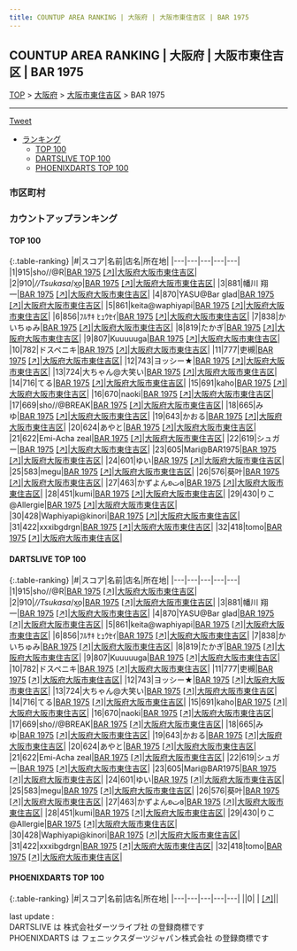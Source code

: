 ```yaml
---
title: COUNTUP AREA RANKING | 大阪府 | 大阪市東住吉区 | BAR 1975
---
```

## COUNTUP AREA RANKING | 大阪府 | 大阪市東住吉区 | BAR 1975

[TOP](/darts/rank/) > [大阪府](/darts/rank/大阪府/) > [大阪市東住吉区](/darts/rank/大阪府/大阪市東住吉区/) > BAR 1975

___

<a href="https://twitter.com/share?ref_src=twsrc%5Etfw" data-text="COUNTUP AREA RANKING | 大阪府大阪市東住吉区BAR 1975" class="twitter-share-button" data-hashtags="DARTSLIVE,PHOENIXDARTS,darts,ダーツ" data-show-count="false">Tweet</a>

* [ランキング](#カウントアップランキング)
    * [TOP 100](#top-100)
    * [DARTSLIVE TOP 100](#dartslive-top-100)
    * [PHOENIXDARTS TOP 100](#phoenixdarts-top-100)

### 市区町村

<ul>

</ul>

### カウントアップランキング

#### TOP 100



{:.table-ranking}
|#|スコア|名前|店名|所在地|
|---|---|---|---|---|
|1|915|<span class="rank-name-dl">sho//@R</span>|<a href="/darts/rank/shops/6643bd2af1175407774c926eb736cb5a.html">BAR 1975</a> <a href="https://search.dartslive.com/jp/shop/6643bd2af1175407774c926eb736cb5a">[↗]</a>|<a href="/darts/rank/大阪府/大阪市東住吉区">大阪府大阪市東住吉区</a>|
|2|910|<span class="rank-name-dl">_//Tsukasa_/x͜o</span>|<a href="/darts/rank/shops/6643bd2af1175407774c926eb736cb5a.html">BAR 1975</a> <a href="https://search.dartslive.com/jp/shop/6643bd2af1175407774c926eb736cb5a">[↗]</a>|<a href="/darts/rank/大阪府/大阪市東住吉区">大阪府大阪市東住吉区</a>|
|3|881|<span class="rank-name-dl">幡川 翔一</span>|<a href="/darts/rank/shops/6643bd2af1175407774c926eb736cb5a.html">BAR 1975</a> <a href="https://search.dartslive.com/jp/shop/6643bd2af1175407774c926eb736cb5a">[↗]</a>|<a href="/darts/rank/大阪府/大阪市東住吉区">大阪府大阪市東住吉区</a>|
|4|870|<span class="rank-name-dl">YASU@Bar glad</span>|<a href="/darts/rank/shops/6643bd2af1175407774c926eb736cb5a.html">BAR 1975</a> <a href="https://search.dartslive.com/jp/shop/6643bd2af1175407774c926eb736cb5a">[↗]</a>|<a href="/darts/rank/大阪府/大阪市東住吉区">大阪府大阪市東住吉区</a>|
|5|861|<span class="rank-name-dl">keita@waphiyapi</span>|<a href="/darts/rank/shops/6643bd2af1175407774c926eb736cb5a.html">BAR 1975</a> <a href="https://search.dartslive.com/jp/shop/6643bd2af1175407774c926eb736cb5a">[↗]</a>|<a href="/darts/rank/大阪府/大阪市東住吉区">大阪府大阪市東住吉区</a>|
|6|856|<span class="rank-name-dl">ﾌﾙｻｷ ﾋｭｳｾｲ</span>|<a href="/darts/rank/shops/6643bd2af1175407774c926eb736cb5a.html">BAR 1975</a> <a href="https://search.dartslive.com/jp/shop/6643bd2af1175407774c926eb736cb5a">[↗]</a>|<a href="/darts/rank/大阪府/大阪市東住吉区">大阪府大阪市東住吉区</a>|
|7|838|<span class="rank-name-dl">かいちゅみ</span>|<a href="/darts/rank/shops/6643bd2af1175407774c926eb736cb5a.html">BAR 1975</a> <a href="https://search.dartslive.com/jp/shop/6643bd2af1175407774c926eb736cb5a">[↗]</a>|<a href="/darts/rank/大阪府/大阪市東住吉区">大阪府大阪市東住吉区</a>|
|8|819|<span class="rank-name-dl">たかぎ</span>|<a href="/darts/rank/shops/6643bd2af1175407774c926eb736cb5a.html">BAR 1975</a> <a href="https://search.dartslive.com/jp/shop/6643bd2af1175407774c926eb736cb5a">[↗]</a>|<a href="/darts/rank/大阪府/大阪市東住吉区">大阪府大阪市東住吉区</a>|
|9|807|<span class="rank-name-dl">Kuuuuuga</span>|<a href="/darts/rank/shops/6643bd2af1175407774c926eb736cb5a.html">BAR 1975</a> <a href="https://search.dartslive.com/jp/shop/6643bd2af1175407774c926eb736cb5a">[↗]</a>|<a href="/darts/rank/大阪府/大阪市東住吉区">大阪府大阪市東住吉区</a>|
|10|782|<span class="rank-name-dl">ドスペニキ</span>|<a href="/darts/rank/shops/6643bd2af1175407774c926eb736cb5a.html">BAR 1975</a> <a href="https://search.dartslive.com/jp/shop/6643bd2af1175407774c926eb736cb5a">[↗]</a>|<a href="/darts/rank/大阪府/大阪市東住吉区">大阪府大阪市東住吉区</a>|
|11|777|<span class="rank-name-dl">吏槻</span>|<a href="/darts/rank/shops/6643bd2af1175407774c926eb736cb5a.html">BAR 1975</a> <a href="https://search.dartslive.com/jp/shop/6643bd2af1175407774c926eb736cb5a">[↗]</a>|<a href="/darts/rank/大阪府/大阪市東住吉区">大阪府大阪市東住吉区</a>|
|12|743|<span class="rank-name-dl">ヨッシー★</span>|<a href="/darts/rank/shops/6643bd2af1175407774c926eb736cb5a.html">BAR 1975</a> <a href="https://search.dartslive.com/jp/shop/6643bd2af1175407774c926eb736cb5a">[↗]</a>|<a href="/darts/rank/大阪府/大阪市東住吉区">大阪府大阪市東住吉区</a>|
|13|724|<span class="rank-name-dl">大ちゃん@大笑い</span>|<a href="/darts/rank/shops/6643bd2af1175407774c926eb736cb5a.html">BAR 1975</a> <a href="https://search.dartslive.com/jp/shop/6643bd2af1175407774c926eb736cb5a">[↗]</a>|<a href="/darts/rank/大阪府/大阪市東住吉区">大阪府大阪市東住吉区</a>|
|14|716|<span class="rank-name-dl">てる</span>|<a href="/darts/rank/shops/6643bd2af1175407774c926eb736cb5a.html">BAR 1975</a> <a href="https://search.dartslive.com/jp/shop/6643bd2af1175407774c926eb736cb5a">[↗]</a>|<a href="/darts/rank/大阪府/大阪市東住吉区">大阪府大阪市東住吉区</a>|
|15|691|<span class="rank-name-dl">kaho</span>|<a href="/darts/rank/shops/6643bd2af1175407774c926eb736cb5a.html">BAR 1975</a> <a href="https://search.dartslive.com/jp/shop/6643bd2af1175407774c926eb736cb5a">[↗]</a>|<a href="/darts/rank/大阪府/大阪市東住吉区">大阪府大阪市東住吉区</a>|
|16|670|<span class="rank-name-dl">naoki</span>|<a href="/darts/rank/shops/6643bd2af1175407774c926eb736cb5a.html">BAR 1975</a> <a href="https://search.dartslive.com/jp/shop/6643bd2af1175407774c926eb736cb5a">[↗]</a>|<a href="/darts/rank/大阪府/大阪市東住吉区">大阪府大阪市東住吉区</a>|
|17|669|<span class="rank-name-dl">sho//@BREAK</span>|<a href="/darts/rank/shops/6643bd2af1175407774c926eb736cb5a.html">BAR 1975</a> <a href="https://search.dartslive.com/jp/shop/6643bd2af1175407774c926eb736cb5a">[↗]</a>|<a href="/darts/rank/大阪府/大阪市東住吉区">大阪府大阪市東住吉区</a>|
|18|665|<span class="rank-name-dl">みゆ</span>|<a href="/darts/rank/shops/6643bd2af1175407774c926eb736cb5a.html">BAR 1975</a> <a href="https://search.dartslive.com/jp/shop/6643bd2af1175407774c926eb736cb5a">[↗]</a>|<a href="/darts/rank/大阪府/大阪市東住吉区">大阪府大阪市東住吉区</a>|
|19|643|<span class="rank-name-dl">かおる</span>|<a href="/darts/rank/shops/6643bd2af1175407774c926eb736cb5a.html">BAR 1975</a> <a href="https://search.dartslive.com/jp/shop/6643bd2af1175407774c926eb736cb5a">[↗]</a>|<a href="/darts/rank/大阪府/大阪市東住吉区">大阪府大阪市東住吉区</a>|
|20|624|<span class="rank-name-dl">あやと</span>|<a href="/darts/rank/shops/6643bd2af1175407774c926eb736cb5a.html">BAR 1975</a> <a href="https://search.dartslive.com/jp/shop/6643bd2af1175407774c926eb736cb5a">[↗]</a>|<a href="/darts/rank/大阪府/大阪市東住吉区">大阪府大阪市東住吉区</a>|
|21|622|<span class="rank-name-dl">Emi-Acha zeal</span>|<a href="/darts/rank/shops/6643bd2af1175407774c926eb736cb5a.html">BAR 1975</a> <a href="https://search.dartslive.com/jp/shop/6643bd2af1175407774c926eb736cb5a">[↗]</a>|<a href="/darts/rank/大阪府/大阪市東住吉区">大阪府大阪市東住吉区</a>|
|22|619|<span class="rank-name-dl">シュガー</span>|<a href="/darts/rank/shops/6643bd2af1175407774c926eb736cb5a.html">BAR 1975</a> <a href="https://search.dartslive.com/jp/shop/6643bd2af1175407774c926eb736cb5a">[↗]</a>|<a href="/darts/rank/大阪府/大阪市東住吉区">大阪府大阪市東住吉区</a>|
|23|605|<span class="rank-name-dl">Mari@BAR1975</span>|<a href="/darts/rank/shops/6643bd2af1175407774c926eb736cb5a.html">BAR 1975</a> <a href="https://search.dartslive.com/jp/shop/6643bd2af1175407774c926eb736cb5a">[↗]</a>|<a href="/darts/rank/大阪府/大阪市東住吉区">大阪府大阪市東住吉区</a>|
|24|601|<span class="rank-name-dl">ゆい</span>|<a href="/darts/rank/shops/6643bd2af1175407774c926eb736cb5a.html">BAR 1975</a> <a href="https://search.dartslive.com/jp/shop/6643bd2af1175407774c926eb736cb5a">[↗]</a>|<a href="/darts/rank/大阪府/大阪市東住吉区">大阪府大阪市東住吉区</a>|
|25|583|<span class="rank-name-dl">megu</span>|<a href="/darts/rank/shops/6643bd2af1175407774c926eb736cb5a.html">BAR 1975</a> <a href="https://search.dartslive.com/jp/shop/6643bd2af1175407774c926eb736cb5a">[↗]</a>|<a href="/darts/rank/大阪府/大阪市東住吉区">大阪府大阪市東住吉区</a>|
|26|576|<span class="rank-name-dl">葵叶</span>|<a href="/darts/rank/shops/6643bd2af1175407774c926eb736cb5a.html">BAR 1975</a> <a href="https://search.dartslive.com/jp/shop/6643bd2af1175407774c926eb736cb5a">[↗]</a>|<a href="/darts/rank/大阪府/大阪市東住吉区">大阪府大阪市東住吉区</a>|
|27|463|<span class="rank-name-dl">かずよんʚتɞ</span>|<a href="/darts/rank/shops/6643bd2af1175407774c926eb736cb5a.html">BAR 1975</a> <a href="https://search.dartslive.com/jp/shop/6643bd2af1175407774c926eb736cb5a">[↗]</a>|<a href="/darts/rank/大阪府/大阪市東住吉区">大阪府大阪市東住吉区</a>|
|28|451|<span class="rank-name-dl">kumi</span>|<a href="/darts/rank/shops/6643bd2af1175407774c926eb736cb5a.html">BAR 1975</a> <a href="https://search.dartslive.com/jp/shop/6643bd2af1175407774c926eb736cb5a">[↗]</a>|<a href="/darts/rank/大阪府/大阪市東住吉区">大阪府大阪市東住吉区</a>|
|29|430|<span class="rank-name-dl">りこ @Allergie</span>|<a href="/darts/rank/shops/6643bd2af1175407774c926eb736cb5a.html">BAR 1975</a> <a href="https://search.dartslive.com/jp/shop/6643bd2af1175407774c926eb736cb5a">[↗]</a>|<a href="/darts/rank/大阪府/大阪市東住吉区">大阪府大阪市東住吉区</a>|
|30|428|<span class="rank-name-dl">Waphiyapi@kinori</span>|<a href="/darts/rank/shops/6643bd2af1175407774c926eb736cb5a.html">BAR 1975</a> <a href="https://search.dartslive.com/jp/shop/6643bd2af1175407774c926eb736cb5a">[↗]</a>|<a href="/darts/rank/大阪府/大阪市東住吉区">大阪府大阪市東住吉区</a>|
|31|422|<span class="rank-name-dl">xxxibgdrgn</span>|<a href="/darts/rank/shops/6643bd2af1175407774c926eb736cb5a.html">BAR 1975</a> <a href="https://search.dartslive.com/jp/shop/6643bd2af1175407774c926eb736cb5a">[↗]</a>|<a href="/darts/rank/大阪府/大阪市東住吉区">大阪府大阪市東住吉区</a>|
|32|418|<span class="rank-name-dl">tomo</span>|<a href="/darts/rank/shops/6643bd2af1175407774c926eb736cb5a.html">BAR 1975</a> <a href="https://search.dartslive.com/jp/shop/6643bd2af1175407774c926eb736cb5a">[↗]</a>|<a href="/darts/rank/大阪府/大阪市東住吉区">大阪府大阪市東住吉区</a>|


#### DARTSLIVE TOP 100



{:.table-ranking}
|#|スコア|名前|店名|所在地|
|---|---|---|---|---|
|1|915|<span class="rank-name-dl">sho//@R</span>|<a href="/darts/rank/shops/6643bd2af1175407774c926eb736cb5a.html">BAR 1975</a> <a href="https://search.dartslive.com/jp/shop/6643bd2af1175407774c926eb736cb5a">[↗]</a>|<a href="/darts/rank/大阪府/大阪市東住吉区">大阪府大阪市東住吉区</a>|
|2|910|<span class="rank-name-dl">_//Tsukasa_/x͜o</span>|<a href="/darts/rank/shops/6643bd2af1175407774c926eb736cb5a.html">BAR 1975</a> <a href="https://search.dartslive.com/jp/shop/6643bd2af1175407774c926eb736cb5a">[↗]</a>|<a href="/darts/rank/大阪府/大阪市東住吉区">大阪府大阪市東住吉区</a>|
|3|881|<span class="rank-name-dl">幡川 翔一</span>|<a href="/darts/rank/shops/6643bd2af1175407774c926eb736cb5a.html">BAR 1975</a> <a href="https://search.dartslive.com/jp/shop/6643bd2af1175407774c926eb736cb5a">[↗]</a>|<a href="/darts/rank/大阪府/大阪市東住吉区">大阪府大阪市東住吉区</a>|
|4|870|<span class="rank-name-dl">YASU@Bar glad</span>|<a href="/darts/rank/shops/6643bd2af1175407774c926eb736cb5a.html">BAR 1975</a> <a href="https://search.dartslive.com/jp/shop/6643bd2af1175407774c926eb736cb5a">[↗]</a>|<a href="/darts/rank/大阪府/大阪市東住吉区">大阪府大阪市東住吉区</a>|
|5|861|<span class="rank-name-dl">keita@waphiyapi</span>|<a href="/darts/rank/shops/6643bd2af1175407774c926eb736cb5a.html">BAR 1975</a> <a href="https://search.dartslive.com/jp/shop/6643bd2af1175407774c926eb736cb5a">[↗]</a>|<a href="/darts/rank/大阪府/大阪市東住吉区">大阪府大阪市東住吉区</a>|
|6|856|<span class="rank-name-dl">ﾌﾙｻｷ ﾋｭｳｾｲ</span>|<a href="/darts/rank/shops/6643bd2af1175407774c926eb736cb5a.html">BAR 1975</a> <a href="https://search.dartslive.com/jp/shop/6643bd2af1175407774c926eb736cb5a">[↗]</a>|<a href="/darts/rank/大阪府/大阪市東住吉区">大阪府大阪市東住吉区</a>|
|7|838|<span class="rank-name-dl">かいちゅみ</span>|<a href="/darts/rank/shops/6643bd2af1175407774c926eb736cb5a.html">BAR 1975</a> <a href="https://search.dartslive.com/jp/shop/6643bd2af1175407774c926eb736cb5a">[↗]</a>|<a href="/darts/rank/大阪府/大阪市東住吉区">大阪府大阪市東住吉区</a>|
|8|819|<span class="rank-name-dl">たかぎ</span>|<a href="/darts/rank/shops/6643bd2af1175407774c926eb736cb5a.html">BAR 1975</a> <a href="https://search.dartslive.com/jp/shop/6643bd2af1175407774c926eb736cb5a">[↗]</a>|<a href="/darts/rank/大阪府/大阪市東住吉区">大阪府大阪市東住吉区</a>|
|9|807|<span class="rank-name-dl">Kuuuuuga</span>|<a href="/darts/rank/shops/6643bd2af1175407774c926eb736cb5a.html">BAR 1975</a> <a href="https://search.dartslive.com/jp/shop/6643bd2af1175407774c926eb736cb5a">[↗]</a>|<a href="/darts/rank/大阪府/大阪市東住吉区">大阪府大阪市東住吉区</a>|
|10|782|<span class="rank-name-dl">ドスペニキ</span>|<a href="/darts/rank/shops/6643bd2af1175407774c926eb736cb5a.html">BAR 1975</a> <a href="https://search.dartslive.com/jp/shop/6643bd2af1175407774c926eb736cb5a">[↗]</a>|<a href="/darts/rank/大阪府/大阪市東住吉区">大阪府大阪市東住吉区</a>|
|11|777|<span class="rank-name-dl">吏槻</span>|<a href="/darts/rank/shops/6643bd2af1175407774c926eb736cb5a.html">BAR 1975</a> <a href="https://search.dartslive.com/jp/shop/6643bd2af1175407774c926eb736cb5a">[↗]</a>|<a href="/darts/rank/大阪府/大阪市東住吉区">大阪府大阪市東住吉区</a>|
|12|743|<span class="rank-name-dl">ヨッシー★</span>|<a href="/darts/rank/shops/6643bd2af1175407774c926eb736cb5a.html">BAR 1975</a> <a href="https://search.dartslive.com/jp/shop/6643bd2af1175407774c926eb736cb5a">[↗]</a>|<a href="/darts/rank/大阪府/大阪市東住吉区">大阪府大阪市東住吉区</a>|
|13|724|<span class="rank-name-dl">大ちゃん@大笑い</span>|<a href="/darts/rank/shops/6643bd2af1175407774c926eb736cb5a.html">BAR 1975</a> <a href="https://search.dartslive.com/jp/shop/6643bd2af1175407774c926eb736cb5a">[↗]</a>|<a href="/darts/rank/大阪府/大阪市東住吉区">大阪府大阪市東住吉区</a>|
|14|716|<span class="rank-name-dl">てる</span>|<a href="/darts/rank/shops/6643bd2af1175407774c926eb736cb5a.html">BAR 1975</a> <a href="https://search.dartslive.com/jp/shop/6643bd2af1175407774c926eb736cb5a">[↗]</a>|<a href="/darts/rank/大阪府/大阪市東住吉区">大阪府大阪市東住吉区</a>|
|15|691|<span class="rank-name-dl">kaho</span>|<a href="/darts/rank/shops/6643bd2af1175407774c926eb736cb5a.html">BAR 1975</a> <a href="https://search.dartslive.com/jp/shop/6643bd2af1175407774c926eb736cb5a">[↗]</a>|<a href="/darts/rank/大阪府/大阪市東住吉区">大阪府大阪市東住吉区</a>|
|16|670|<span class="rank-name-dl">naoki</span>|<a href="/darts/rank/shops/6643bd2af1175407774c926eb736cb5a.html">BAR 1975</a> <a href="https://search.dartslive.com/jp/shop/6643bd2af1175407774c926eb736cb5a">[↗]</a>|<a href="/darts/rank/大阪府/大阪市東住吉区">大阪府大阪市東住吉区</a>|
|17|669|<span class="rank-name-dl">sho//@BREAK</span>|<a href="/darts/rank/shops/6643bd2af1175407774c926eb736cb5a.html">BAR 1975</a> <a href="https://search.dartslive.com/jp/shop/6643bd2af1175407774c926eb736cb5a">[↗]</a>|<a href="/darts/rank/大阪府/大阪市東住吉区">大阪府大阪市東住吉区</a>|
|18|665|<span class="rank-name-dl">みゆ</span>|<a href="/darts/rank/shops/6643bd2af1175407774c926eb736cb5a.html">BAR 1975</a> <a href="https://search.dartslive.com/jp/shop/6643bd2af1175407774c926eb736cb5a">[↗]</a>|<a href="/darts/rank/大阪府/大阪市東住吉区">大阪府大阪市東住吉区</a>|
|19|643|<span class="rank-name-dl">かおる</span>|<a href="/darts/rank/shops/6643bd2af1175407774c926eb736cb5a.html">BAR 1975</a> <a href="https://search.dartslive.com/jp/shop/6643bd2af1175407774c926eb736cb5a">[↗]</a>|<a href="/darts/rank/大阪府/大阪市東住吉区">大阪府大阪市東住吉区</a>|
|20|624|<span class="rank-name-dl">あやと</span>|<a href="/darts/rank/shops/6643bd2af1175407774c926eb736cb5a.html">BAR 1975</a> <a href="https://search.dartslive.com/jp/shop/6643bd2af1175407774c926eb736cb5a">[↗]</a>|<a href="/darts/rank/大阪府/大阪市東住吉区">大阪府大阪市東住吉区</a>|
|21|622|<span class="rank-name-dl">Emi-Acha zeal</span>|<a href="/darts/rank/shops/6643bd2af1175407774c926eb736cb5a.html">BAR 1975</a> <a href="https://search.dartslive.com/jp/shop/6643bd2af1175407774c926eb736cb5a">[↗]</a>|<a href="/darts/rank/大阪府/大阪市東住吉区">大阪府大阪市東住吉区</a>|
|22|619|<span class="rank-name-dl">シュガー</span>|<a href="/darts/rank/shops/6643bd2af1175407774c926eb736cb5a.html">BAR 1975</a> <a href="https://search.dartslive.com/jp/shop/6643bd2af1175407774c926eb736cb5a">[↗]</a>|<a href="/darts/rank/大阪府/大阪市東住吉区">大阪府大阪市東住吉区</a>|
|23|605|<span class="rank-name-dl">Mari@BAR1975</span>|<a href="/darts/rank/shops/6643bd2af1175407774c926eb736cb5a.html">BAR 1975</a> <a href="https://search.dartslive.com/jp/shop/6643bd2af1175407774c926eb736cb5a">[↗]</a>|<a href="/darts/rank/大阪府/大阪市東住吉区">大阪府大阪市東住吉区</a>|
|24|601|<span class="rank-name-dl">ゆい</span>|<a href="/darts/rank/shops/6643bd2af1175407774c926eb736cb5a.html">BAR 1975</a> <a href="https://search.dartslive.com/jp/shop/6643bd2af1175407774c926eb736cb5a">[↗]</a>|<a href="/darts/rank/大阪府/大阪市東住吉区">大阪府大阪市東住吉区</a>|
|25|583|<span class="rank-name-dl">megu</span>|<a href="/darts/rank/shops/6643bd2af1175407774c926eb736cb5a.html">BAR 1975</a> <a href="https://search.dartslive.com/jp/shop/6643bd2af1175407774c926eb736cb5a">[↗]</a>|<a href="/darts/rank/大阪府/大阪市東住吉区">大阪府大阪市東住吉区</a>|
|26|576|<span class="rank-name-dl">葵叶</span>|<a href="/darts/rank/shops/6643bd2af1175407774c926eb736cb5a.html">BAR 1975</a> <a href="https://search.dartslive.com/jp/shop/6643bd2af1175407774c926eb736cb5a">[↗]</a>|<a href="/darts/rank/大阪府/大阪市東住吉区">大阪府大阪市東住吉区</a>|
|27|463|<span class="rank-name-dl">かずよんʚتɞ</span>|<a href="/darts/rank/shops/6643bd2af1175407774c926eb736cb5a.html">BAR 1975</a> <a href="https://search.dartslive.com/jp/shop/6643bd2af1175407774c926eb736cb5a">[↗]</a>|<a href="/darts/rank/大阪府/大阪市東住吉区">大阪府大阪市東住吉区</a>|
|28|451|<span class="rank-name-dl">kumi</span>|<a href="/darts/rank/shops/6643bd2af1175407774c926eb736cb5a.html">BAR 1975</a> <a href="https://search.dartslive.com/jp/shop/6643bd2af1175407774c926eb736cb5a">[↗]</a>|<a href="/darts/rank/大阪府/大阪市東住吉区">大阪府大阪市東住吉区</a>|
|29|430|<span class="rank-name-dl">りこ @Allergie</span>|<a href="/darts/rank/shops/6643bd2af1175407774c926eb736cb5a.html">BAR 1975</a> <a href="https://search.dartslive.com/jp/shop/6643bd2af1175407774c926eb736cb5a">[↗]</a>|<a href="/darts/rank/大阪府/大阪市東住吉区">大阪府大阪市東住吉区</a>|
|30|428|<span class="rank-name-dl">Waphiyapi@kinori</span>|<a href="/darts/rank/shops/6643bd2af1175407774c926eb736cb5a.html">BAR 1975</a> <a href="https://search.dartslive.com/jp/shop/6643bd2af1175407774c926eb736cb5a">[↗]</a>|<a href="/darts/rank/大阪府/大阪市東住吉区">大阪府大阪市東住吉区</a>|
|31|422|<span class="rank-name-dl">xxxibgdrgn</span>|<a href="/darts/rank/shops/6643bd2af1175407774c926eb736cb5a.html">BAR 1975</a> <a href="https://search.dartslive.com/jp/shop/6643bd2af1175407774c926eb736cb5a">[↗]</a>|<a href="/darts/rank/大阪府/大阪市東住吉区">大阪府大阪市東住吉区</a>|
|32|418|<span class="rank-name-dl">tomo</span>|<a href="/darts/rank/shops/6643bd2af1175407774c926eb736cb5a.html">BAR 1975</a> <a href="https://search.dartslive.com/jp/shop/6643bd2af1175407774c926eb736cb5a">[↗]</a>|<a href="/darts/rank/大阪府/大阪市東住吉区">大阪府大阪市東住吉区</a>|


#### PHOENIXDARTS TOP 100



{:.table-ranking}
|#|スコア|名前|店名|所在地|
|---|---|---|---|---|
||0|<span class="rank-name-dl"> </span>|<a href="/darts/rank/shops/.html"></a> <a href="">[↗]</a>|<a href="/darts/rank//"></a>|


<div class="footer border-top border-gray-light mt-5 pt-3 text-right text-gray">
    last update : <span style="font-weight: italic" id="foot_last_modified"></span><br />
    DARTSLIVE は 株式会社ダーツライブ社 の登録商標です<br />
    PHOENIXDARTS は フェニックスダーツジャパン株式会社 の登録商標です<br />
</div>

<script src="https://cdnjs.cloudflare.com/ajax/libs/jquery.tablesorter/2.31.3/js/jquery.tablesorter.min.js" integrity="sha512-qzgd5cYSZcosqpzpn7zF2ZId8f/8CHmFKZ8j7mU4OUXTNRd5g+ZHBPsgKEwoqxCtdQvExE5LprwwPAgoicguNg==" crossorigin="anonymous" referrerpolicy="no-referrer"></script>
<link rel="stylesheet" href="https://cdnjs.cloudflare.com/ajax/libs/jquery.tablesorter/2.31.3/css/theme.default.min.css" integrity="sha512-wghhOJkjQX0Lh3NSWvNKeZ0ZpNn+SPVXX1Qyc9OCaogADktxrBiBdKGDoqVUOyhStvMBmJQ8ZdMHiR3wuEq8+w==" crossorigin="anonymous" referrerpolicy="no-referrer" />
<script>
$(function() {
    $(".table-ranking").tablesorter({sortList:[[0, 0]]});
    $("#foot_last_modified").text(formatDate(new Date(document.lastModified), 'yyyy-MM-dd HH:mm:ss'));
});
</script>

<script async src="https://platform.twitter.com/widgets.js" charset="utf-8"></script>